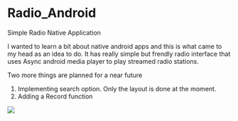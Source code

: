 # Radio_Android
 Simple Radio Native Application

I wanted to learn a bit about native android apps and this is what came to my head as an idea to do. It has really simple but frendly radio interface that uses Async android media player to play streamed radio stations. 

Two more things are planned for a near future 
1. Implementing search option. Only the layout is done at the moment.
2. Adding a Record function

<img src="https://i.gyazo.com/d331e5fc645d1884835161cc43773b2a.png"/>
